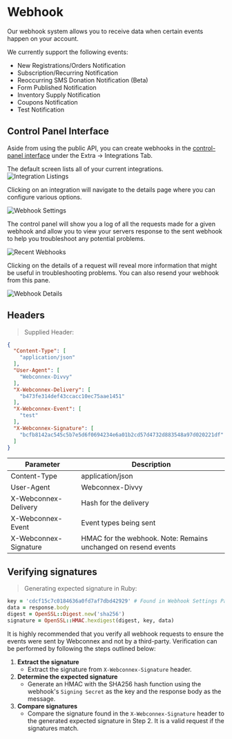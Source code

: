 # Webhook

Our webhook system allows you to receive data when certain events happen on your account.

We currently support the following events:

- New Registrations/Orders Notification
- Subscription/Recurring Notification
- Reoccurring SMS Donation Notification (Beta)
- Form Published Notification
- Inventory Supply Notification
- Coupons Notification
- Test Notification

## Control Panel Interface

Aside from using the public API, you can create webhooks in the [control-panel interface](https://manage.webconnex.com) under the Extra -> Integrations Tab.

The default screen lists all of your current integrations.
![Integration Listings](/images/integration-listings.png)

Clicking on an integration will navigate to the details page where you can configure various options.

![Webhook Settings](/images/webhook-settings.png)

The control panel will show you a log of all the requests made for a given webhook and allow you to view your servers response to the sent webhook to help you troubleshoot any potential problems.

![Recent Webhooks](/images/webhook-recent.png)

Clicking on the details of a request will reveal more information that might be useful in troubleshooting problems. You can also resend your webhook from this pane.

![Webhook Details](/images/webhook-details.png)

## Headers

> Supplied Header:

```json
{
  "Content-Type": [
    "application/json"
  ],
  "User-Agent": [
    "Webconnex-Divvy"
  ],
  "X-Webconnex-Delivery": [
    "b473fe314def43ccacc10ec75aae1451"
  ],
  "X-Webconnex-Event": [
    "test"
  ],
  "X-Webconnex-Signature": [
    "bcfb8142ac545c5b7e5d6f0694234e6a01b2cd57d4732d883548a97d020221df"
  ]
}
```

Parameter             | Description
--------------------- | --------------------------------------------------------
Content-Type          | application/json
User-Agent            | Webconnex-Divvy
X-Webconnex-Delivery  | Hash for the delivery
X-Webconnex-Event     | Event types being sent
X-Webconnex-Signature | HMAC for the webhook. Note: Remains unchanged on resend events

## Verifying signatures

> Generating expected signature in Ruby:

```ruby
key = 'cdcf15c7c0184636a0fd7af7dbd42929' # Found in Webhook Settings Page
data = response.body
digest = OpenSSL::Digest.new('sha256')
signature = OpenSSL::HMAC.hexdigest(digest, key, data)
```

It is highly recommended that you verify all webhook requests to ensure the events were sent by Webconnex and not by a third-party.  Verification can be performed by following the steps outlined below:

1. **Extract the signature**
   * Extract the signature from `X-Webconnex-Signature` header.
2. **Determine the expected signature**
   * Generate an HMAC with the SHA256 hash function using the webhook's `Signing Secret` as the key and the response body as the message.
3. **Compare signatures**
   * Compare the signature found in the `X-Webconnex-Signature` header to the generated expected signature in Step 2. It is a valid request if the signatures match.
